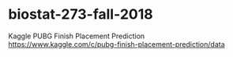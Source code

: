 # biostat-273-fall-2018
Kaggle PUBG Finish Placement Prediction  
https://www.kaggle.com/c/pubg-finish-placement-prediction/data
